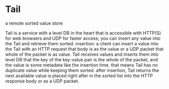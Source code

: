 # Tail
a remote sorted value store

Tail is a service with a level DB in the heart that is accessible with HTTP(S) for web browsers and UDP for faster access;
you can insert any value into the Tail and retrieve them sorted.
insertion:
a client can insert a value into the Tail with an HTTP request that body is as the value or a UDP packet that whole of the packet is as value.
Tail receives values and inserts them into level DB that the key of the key-value pair is the whole of the packet, and the value is some metadata like the insertion time.
that means Tail has no duplicate value while keeping them sorted.
after insertion, Tail returns the next available value is placed right after in the sorted list into the HTTP response body or as a UDP packet.


